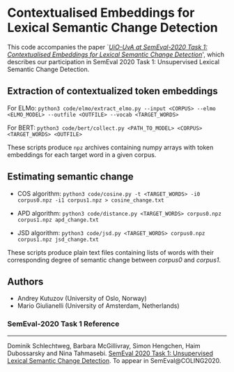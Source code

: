 # Contextualised Embeddings for Lexical Semantic Change Detection
This code accompanies the paper `*[UiO-UvA at SemEval-2020 Task 1: Contextualised Embeddings for Lexical Semantic Change Detection](https://arxiv.org/abs/2005.00050)*',
which describes our participation in SemEval 2020 Task 1: Unsupervised Lexical Semantic Change Detection.

##  Extraction of contextualized token embeddings

For ELMo: `python3 code/elmo/extract_elmo.py --input <CORPUS> --elmo <ELMO_MODEL> --outfile <OUTFILE> --vocab <TARGET_WORDS>`

For BERT: `python3 code/bert/collect.py <PATH_TO_MODEL> <CORPUS> <TARGET_WORDS> <OUTFILE>`

These scripts produce `npz` archives containing numpy arrays with token embeddings for each target word in a given corpus.

## Estimating semantic change
- COS algorithm: `python3 code/cosine.py -t <TARGET_WORDS> -i0 corpus0.npz -i1 corpus1.npz > cosine_change.txt`

- APD algorithm: `python3 code/distance.py <TARGET_WORDS> corpus0.npz corpus1.npz apd_change.txt`

- JSD algorithm: `python3 code/jsd.py <TARGET_WORDS> corpus0.npz corpus1.npz jsd_change.txt`

These scripts produce plain text files containing lists of words with their corresponding degree of semantic change between
*corpus0* and *corpus1*.

## Authors
- Andrey Kutuzov (University of Oslo, Norway)
- Mario Giulianelli (University of Amsterdam, Netherlands)



### SemEval-2020 Task 1 Reference
--------

Dominik Schlechtweg, Barbara McGillivray, Simon Hengchen, Haim Dubossarsky and Nina Tahmasebi.
[SemEval 2020 Task 1: Unsupervised Lexical Semantic Change Detection](https://competitions.codalab.org/competitions/20948).
To appear in SemEval@COLING2020.
